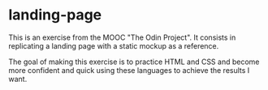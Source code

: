 # landing-page <br>
<p>This is an exercise from the MOOC "The Odin Project". It consists in replicating a landing page with a static mockup as a reference. </p>
<p>The goal of making this exercise is to practice HTML and CSS and become more confident and quick using these languages to achieve the results I want. </p>